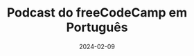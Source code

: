 ---
title: 'Podcast do freeCodeCamp em Português'
date: '2024-02-09'
layout: event
image:  'images/events/2024-02-09.jpg'
transmission_url: 'https://www.youtube.com/embed/a6mJndrone4'
local: 'freeCodeCamp em Português (YouTube)'
description: >-
  Participação no podcast do freeCodeCamp em Português compartilhando minha trajetória profissional e transição de carreira.
---